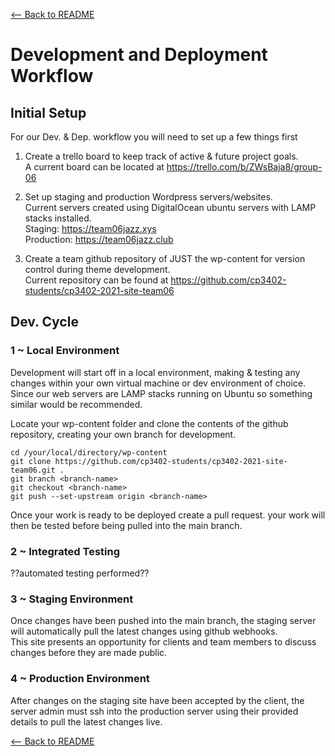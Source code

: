 [<-- Back to README](README.md)
# Development and Deployment Workflow
## Initial Setup
For our Dev. & Dep. workflow you will need to set up a few things first  

1. Create a trello board to keep track of active & future project goals.  
A current board can be located at https://trello.com/b/ZWsBaja8/group-06  

2. Set up staging and production Wordpress servers/websites.  
Current servers created using DigitalOcean ubuntu servers with LAMP stacks installed.  
Staging: https://team06jazz.xys  
Production: https://team06jazz.club  

3. Create a team github repository of JUST the wp-content for version control during theme development.  
Current repository can be found at https://github.com/cp3402-students/cp3402-2021-site-team06

## Dev. Cycle
### 1 ~ Local Environment
Development will start off in a local environment, making & testing any changes within your own virtual machine or dev environment of choice. Since our web servers are LAMP stacks running on Ubuntu so something similar would be recommended.  

Locate your wp-content folder and clone the contents of the github repository, creating your own branch for development.
```
cd /your/local/directory/wp-content
git clone https://github.com/cp3402-students/cp3402-2021-site-team06.git .
git branch <branch-name>
git checkout <branch-name>
git push --set-upstream origin <branch-name>
```
Once your work is ready to be deployed create a pull request. your work will then be tested before being pulled into the main branch.

### 2 ~ Integrated Testing
??automated testing performed??

### 3 ~ Staging Environment
Once changes have been pushed into the main branch, the staging server will automatically pull the latest changes using github webhooks.  
This site presents an opportunity for clients and team members to discuss changes before they are made public.

### 4 ~ Production Environment
After changes on the staging site have been accepted by the client, the server admin must ssh into the production server using their provided details to pull the latest changes live.

[<-- Back to README](README.md)
